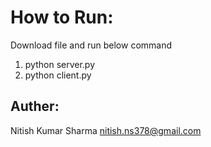 # How to Run:

Download file and run below command

1. python server.py
2. python client.py


## Auther:
Nitish Kumar Sharma
nitish.ns378@gmail.com